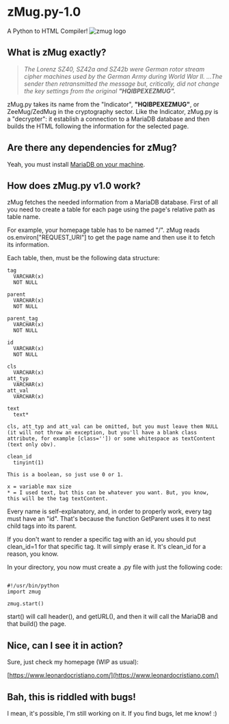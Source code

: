 # zMug.py-1.0
A Python to HTML Compiler!
![zmug logo](https://www.leonardocristiano.com/zmug/img/zmugpy_small.png)

## What is zMug exactly?

> *The Lorenz SZ40, SZ42a and SZ42b were German rotor stream cipher machines used by the German Army during World War II.*
> *...The sender then retransmitted the message but, critically, did not change the key settings from the original **"HQIBPEXEZMUG".***

zMug.py takes its name from the "Indicator", **"HQIBPEXEZMUG"**, or ZeeMug/ZedMug in the cryptography sector. Like the Indicator, zMug.py is a "decrypter": it establish a connection to a MariaDB database and then builds the HTML following the information for the selected page.

## Are there any dependencies for zMug?

Yeah, you must install [MariaDB on your machine](https://pypi.org/project/mariadb/).

## How does zMug.py v1.0 work?

zMug fetches the needed information from a MariaDB database. First of all you need to create a table for each page using the page's relative path as table name.

For example, your homepage table has to be named "/". zMug reads os.environ["REQUEST_URI"] to get the page name and then use it to fetch its information.

Each table, then, must be the following data structure:

```
tag      
  VARCHAR(x) 
  NOT NULL

parent
  VARCHAR(x)
  NOT NULL

parent_tag      
  VARCHAR(x)
  NOT NULL

id      
  VARCHAR(x)
  NOT NULL

cls
  VARCHAR(x)
att_typ
  VARCHAR(x)
att_val
  VARCHAR(x)

text 
  text*

cls, att_typ and att_val can be omitted, but you must leave them NULL (it will not throw an exception, but you'll have a blank class attribute, for example [class='']) or some whitespace as textContent (text only obv).

clean_id 
  tinyint(1)

This is a boolean, so just use 0 or 1.

x = variable max size
* = I used text, but this can be whatever you want. But, you know, this will be the tag textContent.

```
Every name is self-explanatory, and, in order to properly work, every tag must have an "id". That's because the function GetParent uses it to nest child tags into its parent.

If you don't want to render a specific tag with an id, you should put clean_id=1 for that specific tag. It will simply erase it. It's clean_id for a reason, you know.

In your directory, you now must create a .py file with just the following code:

```

#!/usr/bin/python
import zmug

zmug.start()

```

start() will call header(), and getURL(), and then it will call the MariaDB and that build() the page.

## Nice, can I see it in action?

Sure, just check my homepage (WIP as usual):

[https://www.leonardocristiano.com/](https://www.leonardocristiano.com/)

## Bah, this is riddled with bugs!

I mean, it's possible, I'm still working on it. If you find bugs, let me know! :)